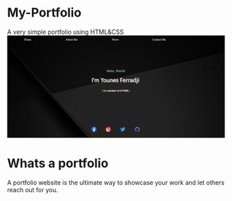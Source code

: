 # My-Portfolio
A very simple portfolio using HTML&amp;CSS
![My portfolio](photos/screen.png)
# Whats a portfolio 
A portfolio website is the ultimate way to showcase your work and let others reach out for you.
